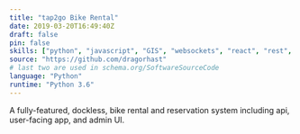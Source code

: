 ```yaml
---
title: "tap2go Bike Rental"
date: 2019-03-20T16:49:40Z
draft: false
pin: false
skills: ["python", "javascript", "GIS", "websockets", "react", "rest", 'event-sourcing', 'software-architecture', 'continuous-integration', 'continuous-deployment', 'open-source']
source: "https://github.com/dragorhast"
# last two are used in schema.org/SoftwareSourceCode
language: "Python"
runtime: "Python 3.6"
---
```

A fully-featured, dockless, bike rental and reservation system
including api, user-facing app, and admin UI.
